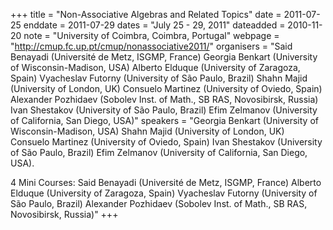 +++
title = "Non-Associative Algebras and Related Topics"
date = 2011-07-25
enddate = 2011-07-29
dates = "July 25 - 29, 2011"
dateadded = 2010-11-20
note = "University of Coimbra, Coimbra, Portugal"
webpage = "http://cmup.fc.up.pt/cmup/nonassociative2011/"
organisers = "Said Benayadi (Université de Metz, ISGMP, France)
Georgia Benkart (University of Wisconsin-Madison, USA)
Alberto Elduque (University of Zaragoza, Spain)
Vyacheslav Futorny (University of São Paulo, Brazil)
Shahn Majid (University of London, UK)
Consuelo Martinez (University of Oviedo, Spain)
Alexander Pozhidaev (Sobolev Inst. of Math., SB RAS, Novosibirsk, Russia)
Ivan Shestakov (University of São Paulo, Brazil)
Efim Zelmanov (University of California, San Diego, USA)"
speakers = "Georgia Benkart (University of Wisconsin-Madison, USA)
Shahn Majid (University of London, UK)
Consuelo Martinez (University of Oviedo, Spain)
Ivan Shestakov (University of São Paulo, Brazil)
Efim Zelmanov (University of California, San Diego, USA).

4 Mini Courses:
Said Benayadi (Université de Metz, ISGMP, France)
Alberto Elduque (University of Zaragoza, Spain)
Vyacheslav Futorny (University of São Paulo, Brazil)
Alexander Pozhidaev (Sobolev Inst. of Math., SB RAS, Novosibirsk, Russia)"
+++
